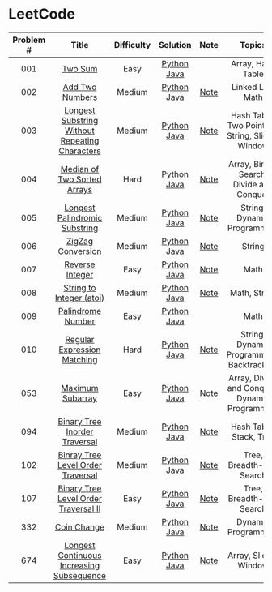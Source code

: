 # LeetCode
| Problem # | Title | Difficulty | Solution | Note |Topics | Top 3 Companies|
|:--------:|:------:|:---------:|:------:|:----:|:-----:|:---:|
|001|[Two Sum](https://leetcode.com/problems/two-sum/)| Easy|[Python](https://github.com/czahie/LeetCode/blob/master/001%20Two%20Sum/two_sum.py) [Java](https://github.com/czahie/LeetCode/blob/master/001%20Two%20Sum/TwoSum.java)| |Array, Hash Table|
|002|[Add Two Numbers](https://leetcode.com/problems/add-two-numbers/)|Medium|[Python](https://github.com/czahie/LeetCode/blob/master/002%20Add%20Two%20Numbers/add_two_numbers.py) [Java](https://github.com/czahie/LeetCode/blob/master/002%20Add%20Two%20Numbers/addTwoNumbers.java)|[Note](https://github.com/czahie/LeetCode/tree/master/002%20Add%20Two%20Numbers)|Linked List, Math|
|003|[Longest Substring Without Repeating Characters](https://leetcode.com/problems/longest-substring-without-repeating-characters/)|Medium|[Python](https://github.com/czahie/LeetCode/blob/master/003%20Longest%20Substring%20Without%20Repeating%20Characters/longest_substring_without_repeating_chars.py) [Java](https://github.com/czahie/LeetCode/blob/master/003%20Longest%20Substring%20Without%20Repeating%20Characters/SolutionAfter4Days.java)|[Note](https://github.com/czahie/LeetCode/tree/master/003%20Longest%20Substring%20Without%20Repeating%20Characters)|Hash Table, Two Pointers, String, Sliding Window|
|004|[Median of Two Sorted Arrays](https://leetcode.com/problems/median-of-two-sorted-arrays/)|Hard|[Python](https://github.com/czahie/LeetCode/blob/master/004%20Median%20of%20Two%20Sorted%20Arrays/median_of_two_sorted_arrays.py) [Java](https://github.com/czahie/LeetCode/blob/master/004%20Median%20of%20Two%20Sorted%20Arrays/MedianOfTwoSortedArray.java)| [Note](https://github.com/czahie/LeetCode/tree/master/004%20Median%20of%20Two%20Sorted%20Arrays)| Array, Binary Search, Divide and Conquer|
|005|[Longest Palindromic Substring](https://leetcode.com/problems/longest-palindromic-substring/)|Medium|[Python](https://github.com/czahie/LeetCode/blob/master/005%20Longest%20Palindromic%20Substring/longest_palindromic_substring.py) [Java](https://github.com/czahie/LeetCode/blob/master/005%20Longest%20Palindromic%20Substring/LongestPalindromicSubstring.java)|[Note](https://github.com/czahie/LeetCode/tree/master/005%20Longest%20Palindromic%20Substring)|String, Dynamic Programming|
|006|[ZigZag Conversion](https://leetcode.com/problems/zigzag-conversion/)|Medium|[Python](https://github.com/czahie/LeetCode/blob/master/006%20ZigZag%20Conversion/zig_zag_conversion_sort_by_row.py) [Java](https://github.com/czahie/LeetCode/blob/master/006%20ZigZag%20Conversion/ZigZagCoversion_SortByRow_ArrayList.java)|[Note](https://github.com/czahie/LeetCode/tree/master/006%20ZigZag%20Conversion)|String|
|007|[Reverse Integer](https://leetcode.com/problems/reverse-integer/)|Easy|[Python](https://github.com/czahie/LeetCode/blob/master/007%20Reverse%20Integer/reverse_integer.py) [Java](https://github.com/czahie/LeetCode/blob/master/007%20Reverse%20Integer/ReverseInteger.java)|[Note](https://github.com/czahie/LeetCode/tree/master/007%20Reverse%20Integer)|Math
|008|[String to Integer (atoi)](https://leetcode.com/problems/string-to-integer-atoi/)|Medium|[Python](https://github.com/czahie/LeetCode/blob/master/008%20String%20to%20Integer%20(atoi)/string_to_integer.py) [Java](https://github.com/czahie/LeetCode/tree/master/008%20String%20to%20Integer%20(atoi))|[Note](https://github.com/czahie/LeetCode/tree/master/008%20String%20to%20Integer%20(atoi))|Math, String|
|009|[Palindrome Number](https://leetcode.com/problems/palindrome-number/)|Easy|[Python](https://github.com/czahie/LeetCode/blob/master/009%20Panlidrome%20Number/palindrome_number.py) [Java](https://github.com/czahie/LeetCode/blob/master/009%20Panlidrome%20Number/PalindromeNumber.java)||Math|
|010|[Regular Expression Matching](https://leetcode.com/problems/regular-expression-matching/)|Hard|[Python](https://github.com/czahie/LeetCode/blob/master/010%20Regular%20Expression%20Matching/regular_expression_matching_dp.py) [Java](https://github.com/czahie/LeetCode/blob/master/010%20Regular%20Expression%20Matching/RegularExpressionMatching_DP.java)|[Note](https://github.com/czahie/LeetCode/tree/master/010%20Regular%20Expression%20Matching)|String, Dynamic Programming, Backtracking|
|053| [Maximum Subarray](https://leetcode.com/problems/maximum-subarray/)| Easy | [Python](https://github.com/czahie/LeetCode/blob/master/053%20Maximum%20Subarray/maximum_subarray.py) [Java](https://github.com/czahie/LeetCode/blob/master/053%20Maximum%20Subarray/MaximumSubarray.java)| [Note](https://github.com/czahie/LeetCode/tree/master/053%20Maximum%20Subarray)| Array, Divide and Conquer, Dynamic Programming|
|094|[Binary Tree Inorder Traversal](https://leetcode.com/problems/binary-tree-inorder-traversal/)|Medium|[Python](https://github.com/czahie/LeetCode/blob/master/094%20Binary%20Tree%20Inorder%20Traversal/binary_tree_inorder_traversal_iterative.py) [Java](https://github.com/czahie/LeetCode/blob/master/094%20Binary%20Tree%20Inorder%20Traversal/BinaryTreeInorderTraversal_Iterative.java)|[Note](https://github.com/czahie/LeetCode/tree/master/094%20Binary%20Tree%20Inorder%20Traversal)|Hash Table, Stack, Tree| Microsoft, Facebook, Amazon|
|102|[Binray Tree Level Order Traversal](https://leetcode.com/problems/binary-tree-level-order-traversal/)|Medium|[Python](https://github.com/czahie/LeetCode/blob/master/102%20Binary%20Tree%20Level%20Order%20Traversal/binary_tree_level_order_traversal_bfs.py) [Java](https://github.com/czahie/LeetCode/blob/master/102%20Binary%20Tree%20Level%20Order%20Traversal/BinaryTreeLevelOrderTraversal_BFS.java)|[Note](https://github.com/czahie/LeetCode/tree/master/102%20Binary%20Tree%20Level%20Order%20Traversal)|Tree, Breadth-first Search|Amazon, LinkedIn, Microsoft|
|107|[Binary Tree Level Order Traversal II](https://leetcode.com/problems/binary-tree-level-order-traversal-ii/)|Easy|[Python](https://github.com/czahie/LeetCode/blob/master/107%20Binary%20Tree%20Level%20Order%20Traversal%20II/binary_tree_level_order_traversal_bfs.py) [Java](https://github.com/czahie/LeetCode/blob/master/107%20Binary%20Tree%20Level%20Order%20Traversal%20II/BInaryTreeLevelOrderTraversal_BFS.java)|[Note](https://github.com/czahie/LeetCode/tree/master/107%20Binary%20Tree%20Level%20Order%20Traversal%20II)|Tree, Breadth-first Search|Facebook|
|332|[Coin Change](https://leetcode.com/problems/coin-change/)|Medium|[Python](https://github.com/czahie/LeetCode/blob/master/322%20Coin%20Change/coin_change.py) [Java](https://github.com/czahie/LeetCode/blob/master/322%20Coin%20Change/CoinChange.java)|[Note](https://github.com/czahie/LeetCode/tree/master/322%20Coin%20Change)|Dynamic Programming|
|674|[Longest Continuous Increasing Subsequence](https://leetcode.com/problems/longest-continuous-increasing-subsequence/)|Easy|[Python](https://github.com/czahie/LeetCode/blob/master/674%20Longest%20Continuous%20Increasing%20Subsequence/longest_continuous_increasing_subsequence.py) [Java](https://github.com/czahie/LeetCode/blob/master/674%20Longest%20Continuous%20Increasing%20Subsequence/LongestContinuousIncreasingSubsequence.java)|[Note](https://github.com/czahie/LeetCode/tree/master/674%20Longest%20Continuous%20Increasing%20Subsequence)|Array, Sliding Window|Facebook|

